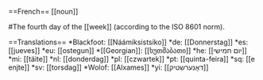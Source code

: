 ==French==
[[noun]]

#The fourth day of the [[week]] (according to the ISO 8601 norm).

==Translations==
*Blackfoot: [[Náámiksistsiko]]
*de: [[Donnerstag]]
*es: [[jueves]]
*eu: [[ostegun]]
*[[Georgian]]: [[ხუთშაბათი]]
*he: [[יום חמישי]]
*mi: [[täite]]
*nl: [[donderdag]]
*pl: [[czwartek]]
*pt: [[quinta-feira]]
*sq: [[e enjte]]
*sv: [[torsdag]]
*Wolof: [[Alxames]]
*yi: [[דאָנערשטיק]]